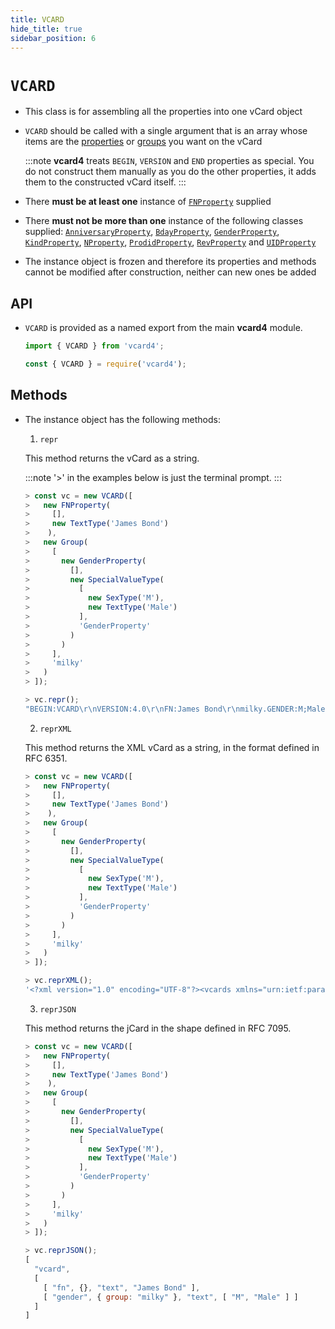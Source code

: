 ```yaml
---
title: VCARD
hide_title: true
sidebar_position: 6
---
```


# ```VCARD```

* This class is for assembling all the properties into one vCard object

* ```VCARD``` should be called with a single argument that is an array whose items are the [properties](/documentation/properties/intro) or [groups](/documentation/group) you want on the vCard

  :::note
  __vcard4__ treats `BEGIN`, `VERSION` and `END` properties as special. You do not construct them manually as you do the other properties, it adds them to the constructed vCard itself.
  :::

* There __must be at least one__ instance of [`FNProperty`](/documentation/properties/fnproperty) supplied

* There __must not be more than one__ instance of the following classes supplied: [`AnniversaryProperty`](/documentation/properties/anniversaryproperty), [`BdayProperty`](/documentation/properties/bdayproperty), [`GenderProperty`](/documentation/properties/genderproperty), [`KindProperty`](/documentation/properties/kindproperty), [`NProperty`](/documentation/properties/nproperty), [`ProdidProperty`](/documentation/properties/prodidproperty), [`RevProperty`](/documentation/properties/revproperty) and [`UIDProperty`](/documentation/properties/uidproperty)

* The instance object is frozen and therefore its properties and methods cannot be modified after construction, neither can new ones be added

## API

* `VCARD` is provided as a named export from the main __vcard4__ module.

  ```js title=ESM
  import { VCARD } from 'vcard4';
  ```

  ```js title=commonjs
  const { VCARD } = require('vcard4');
  ```
## Methods

* The instance object has the following methods:

  1. `repr`

    This method returns the vCard as a string.

    :::note
    '>' in the examples below is just the terminal prompt.
    :::

    ```js
    > const vc = new VCARD([
    >   new FNProperty(
    >     [],
    >     new TextType('James Bond')
    >    ),
    >   new Group(
    >     [
    >       new GenderProperty(
    >         [],
    >         new SpecialValueType(
    >           [
    >             new SexType('M'),
    >             new TextType('Male')
    >           ],
    >           'GenderProperty'
    >         )
    >       )
    >     ],
    >     'milky'
    >   )
    > ]);

    > vc.repr();
    "BEGIN:VCARD\r\nVERSION:4.0\r\nFN:James Bond\r\nmilky.GENDER:M;Male\r\nEND:VCARD\r\n"
    ```

  2. `reprXML`

    This method returns the XML vCard as a string, in the format defined in RFC 6351. 

    ```js
    > const vc = new VCARD([
    >   new FNProperty(
    >     [],
    >     new TextType('James Bond')
    >    ),
    >   new Group(
    >     [
    >       new GenderProperty(
    >         [],
    >         new SpecialValueType(
    >           [
    >             new SexType('M'),
    >             new TextType('Male')
    >           ],
    >           'GenderProperty'
    >         )
    >       )
    >     ],
    >     'milky'
    >   )
    > ]);

    > vc.reprXML();
    '<?xml version="1.0" encoding="UTF-8"?><vcards xmlns="urn:ietf:params:xml:ns:vcard-4.0"><vcard><fn><text>James Bond</text></fn><group name="milky"><gender><sex>M</sex><text>Male</text></gender></group></vcard></vcards>'
    ```

  3. `reprJSON` 

    This method returns the jCard in the shape defined in RFC 7095.

    ```js
    > const vc = new VCARD([
    >   new FNProperty(
    >     [],
    >     new TextType('James Bond')
    >    ),
    >   new Group(
    >     [
    >       new GenderProperty(
    >         [],
    >         new SpecialValueType(
    >           [
    >             new SexType('M'),
    >             new TextType('Male')
    >           ],
    >           'GenderProperty'
    >         )
    >       )
    >     ],
    >     'milky'
    >   )
    > ]);

    > vc.reprJSON();
    [
      "vcard",
      [
        [ "fn", {}, "text", "James Bond" ],
        [ "gender", { group: "milky" }, "text", [ "M", "Male" ] ]
      ]
    ]
    ```

